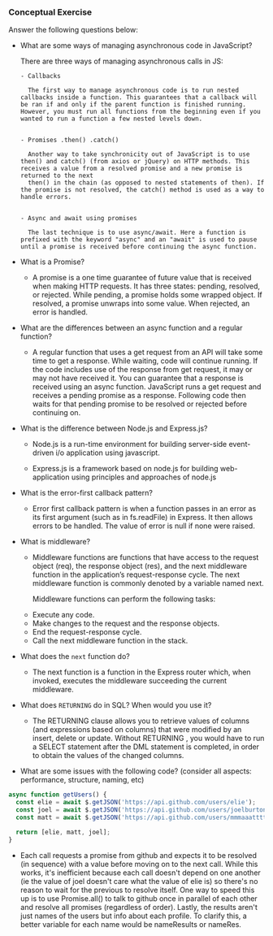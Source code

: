 ### Conceptual Exercise

Answer the following questions below:

- What are some ways of managing asynchronous code in JavaScript?
  
	There are three ways of managing asynchronous calls in JS:

      - Callbacks

        The first way to manage asynchronous code is to run nested callbacks inside a function. This guarantees that a callback will be ran if and only if the parent function is finished running. However, you must run all functions from the beginning even if you wanted to run a function a few nested levels down.


      - Promises .then() .catch()

        Another way to take synchronicity out of JavaScript is to use then() and catch() (from axios or jQuery) on HTTP methods. This receives a value from a resolved promise and a new promise is returned to the next 
        then() in the chain (as opposed to nested statements of then). If the promise is not resolved, the catch() method is used as a way to handle errors.


      - Async and await using promises

        The last technique is to use async/await. Here a function is prefixed with the keyword "async" and an "await" is used to pause until a promise is received before continuing the async function.

- What is a Promise?

  * A promise is a one time guarantee of future value that is received when making HTTP requests. It has three states: pending, resolved, or rejected. While pending, a promise holds some wrapped object. If resolved, a promise unwraps into some value. When rejected, an error is handled.


- What are the differences between an async function and a regular function?

   
   * A regular function that uses a get request from an API will take some time to get a response. While waiting, code will continue running. If the code includes use of the response from  get request, it may or may not have received it. You can guarantee that a response is received using an async function. JavaScript runs a get request and receives a pending promise as a response. Following code then waits for that pending promise to be resolved or rejected before continuing on.

- What is the difference between Node.js and Express.js?

  * Node.js is a run-time environment for building server-side event-driven i/o application using javascript.

  *  Express.js is a framework based on node.js for building web-application using principles and approaches of node.js
  

- What is the error-first callback pattern?

  * Error first callback pattern is when a function passes in an error as its first argument (such as in fs.readFile) in Express. It then allows errors to be handled. The value of error is null if none were raised.

- What is middleware?

  * Middleware functions are functions that have access to the request object (req), the response object (res), and the next middleware function in the application’s request-response cycle. The next middleware function is commonly denoted by a variable named next.

    Middleware functions can perform the following tasks:

  - Execute any code.
  - Make changes to the request and the response objects.
  - End the request-response cycle.
  - Call the next middleware function in the stack.

- What does the `next` function do?

  * The next function is a function in the Express router which, when invoked, executes the middleware succeeding the current middleware. 

- What does `RETURNING` do in SQL? When would you use it?

  * The RETURNING clause allows you to retrieve values of columns (and expressions based on columns) that were modified by an insert, delete or update. Without RETURNING , you would have to run a SELECT statement after the DML statement is completed, in order to obtain the values of the changed columns.

- What are some issues with the following code? (consider all aspects: performance, structure, naming, etc)

```js
async function getUsers() {
  const elie = await $.getJSON('https://api.github.com/users/elie');
  const joel = await $.getJSON('https://api.github.com/users/joelburton');
  const matt = await $.getJSON('https://api.github.com/users/mmmaaatttttt');

  return [elie, matt, joel];
}
```

  * Each call requests a promise from github and expects it to be resolved (in sequence) with a value before moving on to the next call. While this works, it's inefficient because each call doesn't depend on one another (ie the value of joel doesn't care what the value of elie is) so there's no reason to wait for the previous to resolve itself. One way to speed this up is to use Promise.all() to talk to github once in parallel of each other and resolve all promises (regardless of order). Lastly, the results aren't just names of the users but info about each profile. To clarify this, a better variable for each name would be nameResults or nameRes.